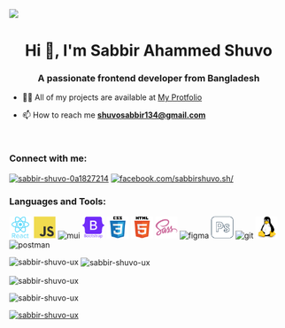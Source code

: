 <img src="https://media.licdn.com/dms/image/v2/C4E16AQFzCSMDUs1GmQ/profile-displaybackgroundimage-shrink_350_1400/profile-displaybackgroundimage-shrink_350_1400/0/1647152541141?e=1741824000&v=beta&t=OuZRs03hFDweYutDElIEKj_QA4AIV08tVOSYG_zS4gQ" />
<h1 align="center">Hi 👋, I'm Sabbir Ahammed Shuvo</h1>
<h3 align="center">A passionate frontend developer from Bangladesh</h3>

- 👨‍💻 All of my projects are available at [My Protfolio](https://sabbir-shuvo.vercel.app/)

- 📫 How to reach me **shuvosabbir134@gmail.com**

<p align="left"> <a href="https://twitter.com/" target="blank"><img src="https://img.shields.io/twitter/follow/?logo=twitter&style=for-the-badge" alt="" /></a> </p>

<h3 align="left">Connect with me:</h3>
<p align="left">
<a href="https://linkedin.com/in/sabbir-shuvo-0a1827214" target="blank"><img align="center" src="https://raw.githubusercontent.com/rahuldkjain/github-profile-readme-generator/master/src/images/icons/Social/linked-in-alt.svg" alt="sabbir-shuvo-0a1827214" height="30" width="40" /></a>
<a href="https://fb.com/facebook.com/sabbirshuvo.sh/" target="blank"><img align="center" src="https://raw.githubusercontent.com/rahuldkjain/github-profile-readme-generator/master/src/images/icons/Social/facebook.svg" alt="facebook.com/sabbirshuvo.sh/" height="30" width="40" /></a>
</p>

<h3 align="left">Languages and Tools:</h3>
<p align="left">
      <img src="https://raw.githubusercontent.com/devicons/devicon/master/icons/react/react-original-wordmark.svg" alt="react" width="40" height="40" />
      <img src="https://raw.githubusercontent.com/devicons/devicon/master/icons/javascript/javascript-original.svg" alt="javascript" width="40" height="40" />
      <img src="https://mui.com/static/logo.png" alt="mui" width="40" height="40" />
      <img src="https://raw.githubusercontent.com/devicons/devicon/master/icons/bootstrap/bootstrap-plain-wordmark.svg" alt="bootstrap" width="40" height="40" />
      <img src="https://raw.githubusercontent.com/devicons/devicon/master/icons/css3/css3-original-wordmark.svg" alt="css3" width="40" height="40" />
      <img src="https://raw.githubusercontent.com/devicons/devicon/master/icons/html5/html5-original-wordmark.svg" alt="html5" width="40" height="40" />
      <img src="https://raw.githubusercontent.com/devicons/devicon/master/icons/sass/sass-original.svg" alt="sass" width="40" height="40" />
      <img src="https://www.vectorlogo.zone/logos/figma/figma-icon.svg" alt="figma" width="40" height="40" />
      <img src="https://raw.githubusercontent.com/devicons/devicon/master/icons/photoshop/photoshop-line.svg" alt="photoshop" width="40" height="40" />
      <img src="https://www.vectorlogo.zone/logos/git-scm/git-scm-icon.svg" alt="git" width="40" height="40" />
      <img src="https://raw.githubusercontent.com/devicons/devicon/master/icons/linux/linux-original.svg" alt="linux" width="40" height="40" />
      <img src="https://www.vectorlogo.zone/logos/getpostman/getpostman-icon.svg" alt="postman" width="40" height="40" />      
</p>

<p><img align="left" src="https://github-readme-stats.vercel.app/api/top-langs?username=sabbir-shuvo-ux&show_icons=true&locale=en&layout=compact" alt="sabbir-shuvo-ux" /></p>

<p>&nbsp;<img align="center" src="https://github-readme-stats.vercel.app/api?username=sabbir-shuvo-ux&show_icons=true&locale=en" alt="sabbir-shuvo-ux" /></p>

<p><img align="center" src="https://github-readme-streak-stats.herokuapp.com/?user=sabbir-shuvo-ux&" alt="sabbir-shuvo-ux" /></p>
<p align="left"> <img src="https://komarev.com/ghpvc/?username=sabbir-shuvo-ux&label=Profile%20views&color=0e75b6&style=flat" alt="sabbir-shuvo-ux" /> </p>
<p align="left"> <a href="https://github.com/ryo-ma/github-profile-trophy"><img src="https://github-profile-trophy.vercel.app/?username=sabbir-shuvo-ux" alt="sabbir-shuvo-ux" /></a> </p>
